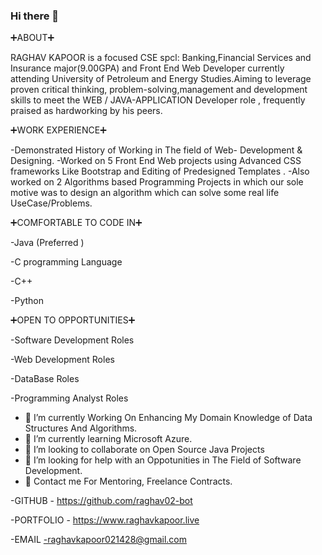 ### Hi there 👋


➕ABOUT➕

RAGHAV KAPOOR is a focused CSE spcl: Banking,Financial Services and Insurance major(9.00GPA) and Front End Web Developer currently attending University of Petroleum and Energy Studies.Aiming to leverage proven critical thinking, problem-solving,management and development skills to meet the WEB / JAVA-APPLICATION Developer role , frequently praised as hardworking by his peers.

➕WORK EXPERIENCE➕

-Demonstrated History of Working in The field of Web- Development & Designing.
-Worked on 5 Front End Web projects using Advanced CSS frameworks Like Bootstrap and 
Editing of Predesigned Templates .
-Also worked on 2 Algorithms based Programming Projects in which our sole motive was to design an algorithm which can solve some real life UseCase/Problems.

➕COMFORTABLE TO CODE IN➕

-Java (Preferred )

-C programming Language

-C++

-Python

➕OPEN TO OPPORTUNITIES➕

-Software Development Roles

-Web Development Roles

-DataBase Roles 

-Programming Analyst Roles 



- 🔭 I’m currently Working On Enhancing My Domain Knowledge of Data Structures And Algorithms.
- 🌱 I’m currently learning Microsoft Azure.
- 👯 I’m looking to collaborate on Open Source Java Projects
- 🤔 I’m looking for help with an Oppotunities in The Field of Software Development.
- 💬 Contact me For Mentoring, Freelance Contracts. 

-GITHUB - https://github.com/raghav02-bot

-PORTFOLIO - https://www.raghavkapoor.live

-EMAIL -raghavkapoor021428@gmail.com



